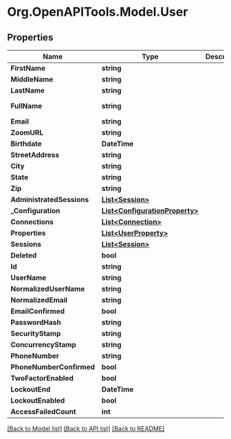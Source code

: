 # Org.OpenAPITools.Model.User

## Properties

Name | Type | Description | Notes
------------ | ------------- | ------------- | -------------
**FirstName** | **string** |  | [optional] 
**MiddleName** | **string** |  | [optional] 
**LastName** | **string** |  | [optional] 
**FullName** | **string** |  | [optional] [readonly] 
**Email** | **string** |  | [optional] 
**ZoomURL** | **string** |  | [optional] 
**Birthdate** | **DateTime** |  | [optional] 
**StreetAddress** | **string** |  | [optional] 
**City** | **string** |  | [optional] 
**State** | **string** |  | [optional] 
**Zip** | **string** |  | [optional] 
**AdministratedSessions** | [**List&lt;Session&gt;**](Session.md) |  | [optional] 
**_Configuration** | [**List&lt;ConfigurationProperty&gt;**](ConfigurationProperty.md) |  | [optional] 
**Connections** | [**List&lt;Connection&gt;**](Connection.md) |  | [optional] 
**Properties** | [**List&lt;UserProperty&gt;**](UserProperty.md) |  | [optional] 
**Sessions** | [**List&lt;Session&gt;**](Session.md) |  | [optional] 
**Deleted** | **bool** |  | [optional] 
**Id** | **string** |  | [optional] 
**UserName** | **string** |  | [optional] 
**NormalizedUserName** | **string** |  | [optional] 
**NormalizedEmail** | **string** |  | [optional] 
**EmailConfirmed** | **bool** |  | [optional] 
**PasswordHash** | **string** |  | [optional] 
**SecurityStamp** | **string** |  | [optional] 
**ConcurrencyStamp** | **string** |  | [optional] 
**PhoneNumber** | **string** |  | [optional] 
**PhoneNumberConfirmed** | **bool** |  | [optional] 
**TwoFactorEnabled** | **bool** |  | [optional] 
**LockoutEnd** | **DateTime** |  | [optional] 
**LockoutEnabled** | **bool** |  | [optional] 
**AccessFailedCount** | **int** |  | [optional] 

[[Back to Model list]](../README.md#documentation-for-models) [[Back to API list]](../README.md#documentation-for-api-endpoints) [[Back to README]](../README.md)

